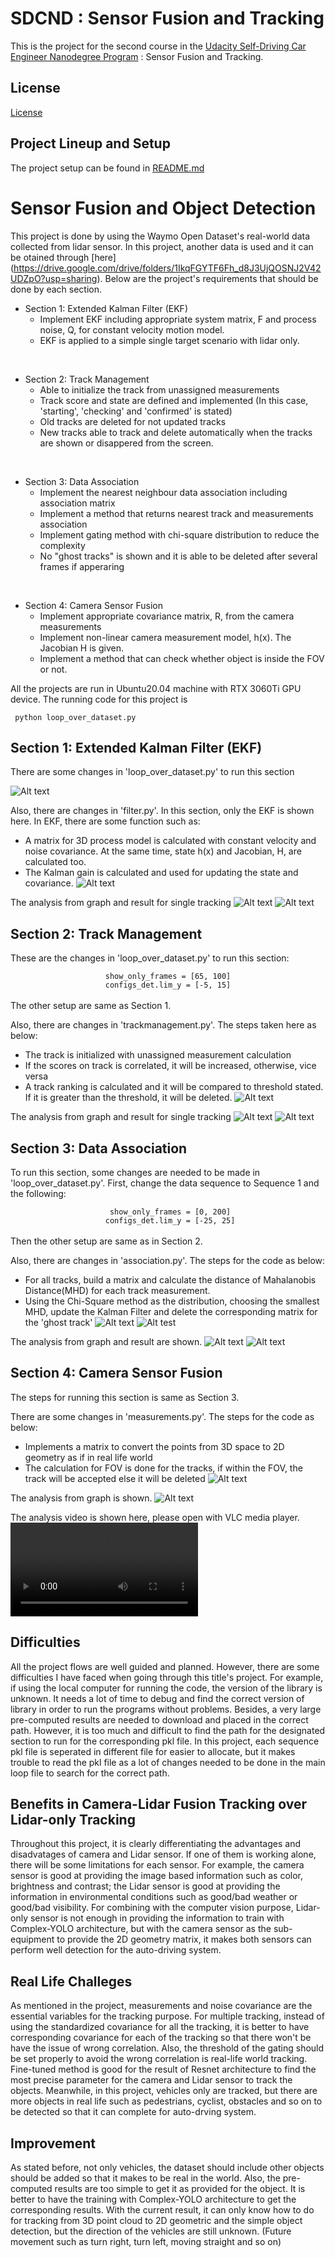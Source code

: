 
# SDCND : Sensor Fusion and Tracking
This is the project for the second course in the  [Udacity Self-Driving Car Engineer Nanodegree Program](https://www.udacity.com/course/c-plus-plus-nanodegree--nd213) : Sensor Fusion and Tracking. 

## License
[License](LICENSE.md)

## Project Lineup and Setup
The project setup can be found in [README.md](https://github.com/udacity/nd013-c2-fusion-starter)

# Sensor Fusion and Object Detection
This project is done by using the Waymo Open Dataset's real-world data collected from lidar sensor. In this project, another data is used and it can be otained through [here] (https://drive.google.com/drive/folders/1IkqFGYTF6Fh_d8J3UjQOSNJ2V42UDZpO?usp=sharing). Below are the project's requirements that should be done by each section.

- Section 1: Extended Kalman Filter (EKF)
  - Implement EKF including appropriate system matrix, F and process noise, Q, for constant velocity motion model.
  - EKF is applied to a simple single target scenario with lidar only.

<br>

- Section 2: Track Management
  - Able to initialize the track from unassigned measurements
  - Track score and state are defined and implemented (In this case, 'starting', 'checking' and 'confirmed' is stated)
  - Old tracks are deleted for not updated tracks
  - New tracks able to track and delete automatically when the tracks are shown or disappered from the screen.

<br>

- Section 3: Data Association
  - Implement the nearest neighbour data association including association matrix
  - Implement a method that returns nearest track and measurements association
  - Implement gating method with chi-square distribution to reduce the complexity
  - No "ghost tracks" is shown and it is able to be deleted after several frames if apperaring

<br>

- Section 4: Camera Sensor Fusion 
  - Implement appropriate covariance matrix, R, from the camera measurements
  - Implement non-linear camera measurement model, h(x). The Jacobian H is given.
  - Implement a method that can check whether object is inside the FOV or not.

All the projects are run in Ubuntu20.04 machine with RTX 3060Ti GPU device. The running code for this project is 

<code> python loop_over_dataset.py </code>

## Section 1: Extended Kalman Filter (EKF)
There are some changes in 'loop_over_dataset.py' to run this section

![Alt text](code_image/image_1.png)

Also, there are changes in 'filter.py'. In this section, only the EKF is shown here.
In EKF, there are some function such as:
  - A matrix for 3D process model is calculated with constant velocity and noise covariance. At the same time, state h(x) and Jacobian, H, are calculated too.
  - The Kalman gain is calculated and used for updating the state and covariance.
![Alt text](code_image/image_2.png)

The analysis from graph and result for single tracking
![Alt text](result_image/step_1_graph.png)
![Alt text](result_image/step_1_result.png)

## Section 2: Track Management
These are the changes in 'loop_over_dataset.py' to run this section:
<br>
<code><center> show_only_frames = [65, 100]  </center></code>
<code><center> configs_det.lim_y = [-5, 15] </center></code>
<br>
The other setup are same as Section 1.

Also, there are changes in 'trackmanagement.py'. The steps taken here as below:
  - The track is initialized with unassigned measurement calculation
  - If the scores on track is correlated, it will be increased, otherwise, vice versa
  - A track ranking is calculated and it will be compared to threshold stated. If it is greater than the threshold, it will be deleted. 
![Alt text](code_image/image_3.png)

The analysis from graph and result for single tracking
![Alt text](result_image/step_2_graph.png)
![Alt text](result_image/step_2_result.png)

## Section 3: Data Association
To run this section, some changes are needed to be made in 'loop_over_dataset.py'. First, change the data sequence to Sequence 1 and the following:
<br>
<code><center> show_only_frames = [0, 200]  </center></code>
<code><center> configs_det.lim_y = [-25, 25] </center></code>
<br>
Then the other setup are same as in Section 2.

Also, there are changes in 'association.py'. The steps for the code as below:
  - For all tracks, build a matrix and calculate the distance of Mahalanobis Distance(MHD) for each track measurement.
  - Using the Chi-Square method as the distribution, choosing the smallest MHD, update the Kalman Filter and delete the corresponding matrix for the 'ghost track'
![Alt text](code_image/image_4.png)
![Alt test](code_image/image_5.png)

The analysis from graph and result are shown.
![Alt text](result_image/step_3_graph.png)
![Alt text](result_image/step_3_result.png)

## Section 4: Camera Sensor Fusion
The steps for running this section is same as Section 3.

There are some changes in 'measurements.py'. The steps for the code as below:
  - Implements a matrix to convert the points from 3D space to 2D geometry as if in real life world
  - The calculation for FOV is done for the tracks, if within the FOV, the track will be accepted else it will be deleted
![Alt text](code_image/image_6.png)

The analysis from graph is shown.
![Alt text](result_image/step_4_graph.png)

The analysis video is shown here, please open with VLC media player.
![Alt text](result_image/sensor_fusion_step_4.mkv)

## Difficulties
All the project flows are well guided and planned. However, there are some difficulties I have faced when going through this title's project. For example, if using the local computer for running the code, the version of the library is unknown. It needs a lot of time to debug and find the correct version of library in order to run the programs without problems. Besides, a very large pre-computed results are needed to download and placed in the correct path. However, it is too much and difficult to find the path for the designated section to run for the corresponding pkl file. In this project, each sequence pkl file is seperated in different file for easier to allocate, but it makes trouble to read the pkl file as a lot of changes needed to be done in the main loop file to search for the correct path. 

## Benefits in Camera-Lidar Fusion Tracking over Lidar-only Tracking
Throughout this project, it is clearly differentiating the advantages and disadvatages of camera and Lidar sensor. If one of them is working alone, there will be some limitations for each sensor. For example, the camera sensor is good at providing the image based information such as color, brightness and contrast; the Lidar sensor is good at providing the information in environmental conditions such as good/bad weather or good/bad visibility. For combining with the computer vision purpose, Lidar-only sensor is not enough in providing the information to train with Complex-YOLO architecture, but with the camera sensor as the sub-equipment to provide the 2D geometry matrix, it makes both sensors can perform well detection for the auto-driving system.

## Real Life Challeges
As mentioned in the project, measurements and noise covariance are the essential variables for the tracking purpose. For multiple tracking, instead of using the standardized covariance for all the tracking, it is better to have corresponding covariance for each of the tracking so that there won't be have the issue of wrong correlation. Also, the threshold of the gating should be set properly to avoid the wrong correlation is real-life world tracking. Fine-tuned method is good for the result of Resnet architecture to find the most precise parameter for the camera and Lidar sensor to track the objects. Meanwhile, in this project, vehicles only are tracked, but there are more objects in real life such as pedestrians, cyclist, obstacles and so on to be detected so that it can complete for auto-drving system.

## Improvement
As stated before, not only vehicles, the dataset should include other objects should be added so that it makes to be real in the world. Also, the pre-computed results are too simple to get it as provided for the object. It is better to have the training with Complex-YOLO architecture to get the corresponding results. With the current result, it can only know how to do for tracking from 3D point cloud to 2D geometric and the simple object detection, but the direction of the vehicles are still unknown. (Future movement such as turn right, turn left, moving straight and so on)
